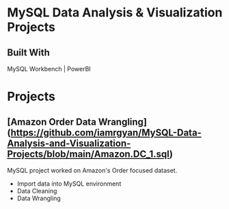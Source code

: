 # MySQL Data Analysis & Visualization Projects

## Built With
MySQL Workbench | PowerBI

# Projects

## [Amazon Order Data Wrangling] (https://github.com/iamrgyan/MySQL-Data-Analysis-and-Visualization-Projects/blob/main/Amazon.DC_1.sql)

MySQL project worked on Amazon's Order focused dataset.

* Import data into MySQL environment
* Data Cleaning
* Data Wrangling

